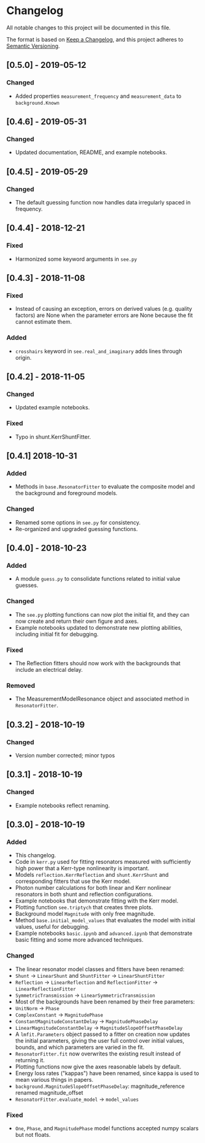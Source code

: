 # Changelog
All notable changes to this project will be documented in this file.

The format is based on [Keep a Changelog](https://keepachangelog.com/en/1.0.0/),
and this project adheres to [Semantic Versioning](https://semver.org/spec/v2.0.0.html).

## [0.5.0] - 2019-05-12
### Changed
- Added properties `measurement_frequency` and `measurement_data` to `background.Known`

## [0.4.6] - 2019-05-31
### Changed
- Updated documentation, README, and example notebooks.

## [0.4.5] - 2019-05-29
### Changed
- The default guessing function now handles data irregularly spaced in frequency.

## [0.4.4] - 2018-12-21
### Fixed
- Harmonized some keyword arguments in `see.py`

## [0.4.3] - 2018-11-08
### Fixed
-  Instead of causing an exception, errors on derived values (e.g. quality factors) are None when the parameter errors are None because the fit cannot estimate them. 

### Added
- `crosshairs` keyword in `see.real_and_imaginary` adds lines through origin.
 
## [0.4.2] - 2018-11-05
### Changed
- Updated example notebooks.

### Fixed
- Typo in shunt.KerrShuntFitter.

## [0.4.1] 2018-10-31
### Added
- Methods in `base.ResonatorFitter` to evaluate the composite model and the background and foreground models.

### Changed
- Renamed some options in `see.py` for consistency.
- Re-organized and upgraded guessing functions.


## [0.4.0] - 2018-10-23
### Added
- A module `guess.py` to consolidate functions related to initial value guesses.

### Changed
- The `see.py` plotting functions can now plot the initial fit, and they can now create and return their own figure and axes.
- Example notebooks updated to demonstrate new plotting abilities, including initial fit for debugging.

### Fixed
- The Reflection fitters should now work with the backgrounds that include an electrical delay.

### Removed
- The MeasurementModelResonance object and associated method in `ResonatorFitter`.


## [0.3.2] - 2018-10-19
### Changed
- Version number corrected; minor typos


## [0.3.1] - 2018-10-19
### Changed
- Example notebooks reflect renaming. 


## [0.3.0] - 2018-10-19
### Added
- This changelog.
- Code in `kerr.py` used for fitting resonators measured with sufficiently high power that a Kerr-type nonlinearity is important.
- Models `reflection.KerrReflection` and `shunt.KerrShunt` and corresponding fitters that use the Kerr model.
- Photon number calculations for both linear and Kerr nonlinear resonators in both shunt and reflection configurations.
- Example notebooks that demonstrate fitting with the Kerr model.
- Plotting function `see.triptych` that creates three plots.
- Background model `Magnitude` with only free magnitude.
- Method `base.initial_model_values` that evaluates the model with initial values, useful for debugging.
- Example notebooks `basic.ipynb` and `advanced.ipynb` that demonstrate basic fitting and some more advanced techniques.

### Changed
- The linear resonator model classes and fitters have been renamed:
- `Shunt` -> `LinearShunt` and `ShuntFitter` -> `LinearShuntFitter`
- `Reflection` -> `LinearReflection` and `ReflectionFitter` -> `LinearReflectionFitter`
- `SymmetricTransmission` -> `LinearSymmetricTransmission`
- Most of the backgrounds have been renamed by their free parameters:
- `UnitNorm` -> `Phase`
- `ComplexConstant` -> `MagnitudePhase`
- `ConstantMagnitudeConstantDelay` -> `MagnitudePhaseDelay`
- `LinearMagnitudeConstantDelay` -> `MagnitudeSlopeOffsetPhaseDelay`
- A `lmfit.Parameters` object passed to a fitter on creation now updates the initial parameters, giving the user full control over initial values, bounds, and which parameters are varied in the fit.
- `ResonatorFitter.fit` now overwrites the existing result instead of returning it.
- Plotting functions now give the axes reasonable labels by default.
- Energy loss rates ("kappas") have been renamed, since kappa is used to mean various things in papers.
- `background.MagnitudeSlopeOffsetPhaseDelay`: magnitude_reference renamed magnitude_offset
- `ResonatorFitter.evaluate_model` -> `model_values`

### Fixed
- `One`, `Phase`, and `MagnitudePhase` model functions accepted numpy scalars but not floats.

